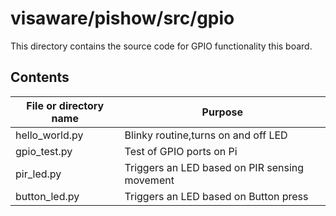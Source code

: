 # visaware/pishow/src/gpio

This directory contains the source code for GPIO functionality this board.

## Contents
File or directory name | Purpose
---------------------- | -------
hello_world.py		|Blinky routine,turns on and off LED
gpio_test.py		|Test of GPIO ports on Pi
pir_led.py		|Triggers an LED based on PIR sensing movement
button_led.py		|Triggers an LED based on Button press

